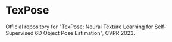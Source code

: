 # TexPose
Official repository for "TexPose: Neural Texture Learning for Self-Supervised 6D Object Pose Estimation", CVPR 2023.
